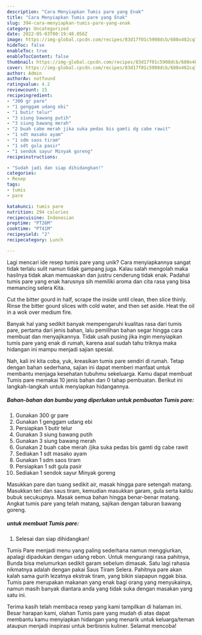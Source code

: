 ```yaml
---
description: "Cara Menyiapkan Tumis pare yang Enak"
title: "Cara Menyiapkan Tumis pare yang Enak"
slug: 394-cara-menyiapkan-tumis-pare-yang-enak
category: Uncategorized
date: 2022-05-03T00:19:48.056Z
image: https://img-global.cpcdn.com/recipes/83d17f01c5908dcb/680x482cq70/tumis-pare-foto-resep-utama.jpg
hideToc: false
enableToc: true
enableTocContent: false
thumbnail: https://img-global.cpcdn.com/recipes/83d17f01c5908dcb/680x482cq70/tumis-pare-foto-resep-utama.jpg
cover: https://img-global.cpcdn.com/recipes/83d17f01c5908dcb/680x482cq70/tumis-pare-foto-resep-utama.jpg
author: Admin
authorAv: notfound
ratingvalue: 4.2
reviewcount: 15
recipeingredient:
- "300 gr pare"
- "1 genggam udang ebi"
- "1 butir telur"
- "3 siung bawang putih"
- "3 siung bawang merah"
- "2 buah cabe merah jika suka pedas bis gamti dg cabe rawit"
- "1 sdt masako ayam"
- "1 sdm saos tiram"
- "1 sdt gula pasir"
- "1 sendok sayur Minyak goreng"
recipeinstructions:

- "Sudah jadi dan siap dihidangkan!"
categories:
- Resep
tags:
- tumis
- pare

katakunci: tumis pare 
nutrition: 294 calories
recipecuisine: Indonesian
preptime: "PT26M"
cooktime: "PT41M"
recipeyield: "2"
recipecategory: Lunch

---
```





Lagi mencari ide resep tumis pare yang unik? Cara menyiapkannya sangat tidak terlalu sulit namun tidak gampang juga. Kalau salah mengolah maka hasilnya tidak akan memuaskan dan justru cenderung tidak enak. Padahal tumis pare yang enak harusnya sih memiliki aroma dan cita rasa yang bisa memancing selera Kita.





Cut the bitter gourd in half, scrape the inside until clean, then slice thinly. Rinse the bitter gourd slices with cold water, and then set aside. Heat the oil in a wok over medium fire.

Banyak hal yang sedikit banyak mempengaruhi kualitas rasa dari tumis pare, pertama dari jenis bahan, lalu pemilihan bahan segar hingga cara membuat dan menyajikannya. Tidak usah pusing jika ingin menyiapkan tumis pare yang enak di rumah, karena asal sudah tahu triknya maka hidangan ini mampu menjadi sajian spesial.






Nah, kali ini kita coba, yuk, kreasikan tumis pare sendiri di rumah. Tetap dengan bahan sederhana, sajian ini dapat memberi manfaat untuk membantu menjaga kesehatan tubuhmu sekeluarga. Kamu dapat membuat Tumis pare memakai 10 jenis bahan dan 0 tahap pembuatan. Berikut ini langkah-langkah untuk menyiapkan hidangannya.

<!--inarticleads1-->

##### Bahan-bahan dan bumbu yang diperlukan untuk pembuatan Tumis pare:

1. Gunakan 300 gr pare
1. Gunakan 1 genggam udang ebi
1. Persiapkan 1 butir telur
1. Gunakan 3 siung bawang putih
1. Gunakan 3 siung bawang merah
1. Gunakan 2 buah cabe merah /jika suka pedas bis gamti dg cabe rawit
1. Sediakan 1 sdt masako ayam
1. Gunakan 1 sdm saos tiram
1. Persiapkan 1 sdt gula pasir
1. Sediakan 1 sendok sayur Minyak goreng


Masukkan pare dan tuang sedikit air, masak hingga pare setengah matang. Masukkan teri dan saus tiram, kemudian masukkan garam, gula serta kaldu bubuk secukupnya. Masak semua bahan hingga benar-benar matang. Angkat tumis pare yang telah matang, sajikan dengan taburan bawang goreng. 

<!--inarticleads2-->

#####  untuk membuat Tumis pare:


1. Selesai dan siap dihidangkan!

Tumis Pare menjadi menu yang paling sederhana namun menggiurkan, apalagi dipadukan dengan udang rebon. Untuk mengurangi rasa pahitnya, Bunda bisa melumurkan sedikit garam sebelum dimasak. Satu lagi rahasia nikmatnya adalah dengan pakai Saus Tiram Selera. Pahitnya pare akan kalah sama gurih lezatnya ekstrak tiram, yang bikin siapapun nggak bisa. Tumis pare merupakan makanan yang enak bagi orang yang menyukainya, namun masih banyak diantara anda yang tidak suka dengan masakan yang satu ini. 

Terima kasih telah membaca resep yang kami tampilkan di halaman ini. Besar harapan kami, olahan Tumis pare yang mudah di atas dapat membantu kamu menyiapkan hidangan yang menarik untuk keluarga/teman ataupun menjadi inspirasi untuk berbisnis kuliner. Selamat mencoba!
